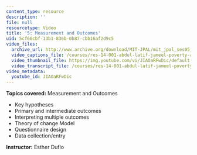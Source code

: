 ```yaml
---
content_type: resource
description: ''
file: null
resourcetype: Video
title: '5: Measurement and Outcomes'
uid: 5cf66cbf-13b1-836b-0b87-cbb16af2d9c5
video_files:
  archive_url: http://www.archive.org/download/MIT-JPAL/mit_jpal_ses05_en_300k.mp4
  video_captions_file: /courses/res-14-001-abdul-latif-jameel-poverty-action-lab-executive-training-evaluating-social-programs-2009-spring-2009/56aba76fb0385b529cea916d18bd9d82_JIAOaRFwDic.vtt
  video_thumbnail_file: https://img.youtube.com/vi/JIAOaRFwDic/default.jpg
  video_transcript_file: /courses/res-14-001-abdul-latif-jameel-poverty-action-lab-executive-training-evaluating-social-programs-2009-spring-2009/a473a36fb504fa6c718d088d54319b66_JIAOaRFwDic.pdf
video_metadata:
  youtube_id: JIAOaRFwDic
---
```


**Topics covered:** Measurement and Outcomes

*   Key hypotheses
*   Primary and intermediate outcomes
*   Interpreting multiple outcomes
*   Theory of change Model
*   Questionnaire design
*   Data collection/entry

**Instructor:** Esther Duflo